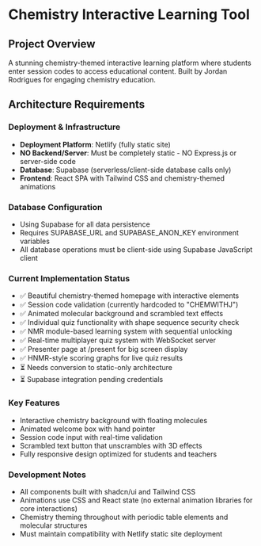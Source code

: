 # Chemistry Interactive Learning Tool

## Project Overview
A stunning chemistry-themed interactive learning platform where students enter session codes to access educational content. Built by Jordan Rodrigues for engaging chemistry education.

## Architecture Requirements

### Deployment & Infrastructure
- **Deployment Platform**: Netlify (fully static site)
- **NO Backend/Server**: Must be completely static - NO Express.js or server-side code
- **Database**: Supabase (serverless/client-side database calls only)
- **Frontend**: React SPA with Tailwind CSS and chemistry-themed animations

### Database Configuration
- Using Supabase for all data persistence
- Requires SUPABASE_URL and SUPABASE_ANON_KEY environment variables
- All database operations must be client-side using Supabase JavaScript client

### Current Implementation Status
- ✅ Beautiful chemistry-themed homepage with interactive elements
- ✅ Session code validation (currently hardcoded to "CHEMWITHJ")
- ✅ Animated molecular background and scrambled text effects
- ✅ Individual quiz functionality with shape sequence security check
- ✅ NMR module-based learning system with sequential unlocking
- ✅ Real-time multiplayer quiz system with WebSocket server
- ✅ Presenter page at /present for big screen display
- ✅ HNMR-style scoring graphs for live quiz results
- ⏳ Needs conversion to static-only architecture
- ⏳ Supabase integration pending credentials

### Key Features
- Interactive chemistry background with floating molecules
- Animated welcome box with hand pointer
- Session code input with real-time validation
- Scrambled text button that unscrambles with 3D effects
- Fully responsive design optimized for students and teachers

### Development Notes
- All components built with shadcn/ui and Tailwind CSS
- Animations use CSS and React state (no external animation libraries for core interactions)
- Chemistry theming throughout with periodic table elements and molecular structures
- Must maintain compatibility with Netlify static site deployment